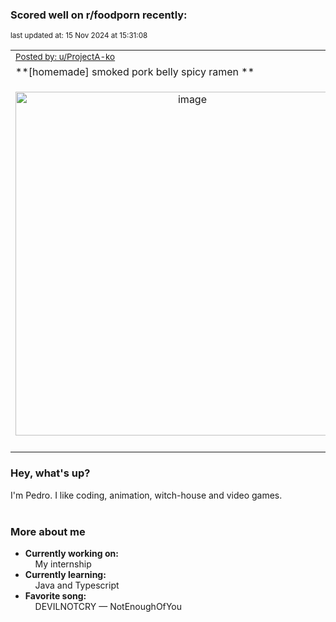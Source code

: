 ### Scored well on r/foodporn recently:

<p align="left"><sub>last updated at: 15 Nov 2024 at 15:31:08</sub></p>

|   |
| --- |
| <sub>[Posted by: u/ProjectA-ko][source]</sub> |
| **[homemade] smoked pork belly spicy ramen ** | 
|<p align="center"> <img alt="image" src="https://i.redd.it/3znaev0xu30e1.jpeg" width="550" /> </p>|
|   |

### Hey, what's up?

I'm Pedro. I like coding, animation, witch-house and video games.<br><br>

### More about me
- **Currently working on:**  
&nbsp;&nbsp;&nbsp;&nbsp;My internship
- **Currently learning:**  
&nbsp;&nbsp;&nbsp;&nbsp;Java and Typescript
- **Favorite song:**  
&nbsp;&nbsp;&nbsp;&nbsp;DEVILNOTCRY — NotEnoughOfYou<br><br>

  



  
  
  
[linkedin]: https://linkedin.com/in/pedro-h-r-gomes-8a487b14a/
[gmail]: mailto:pilique11@gmail.com
[source]: https://reddit.com/r/FoodPorn/comments/1go56jl/homemade_smoked_pork_belly_spicy_ramen/
[redditAPI]: https://www.reddit.com/dev/api/